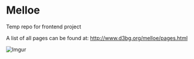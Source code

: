 # Melloe
Temp repo for frontend project

A list of all pages can be found at: http://www.d3bg.org/melloe/pages.html

![Imgur](http://i.imgur.com/cqdFikj.jpg)
